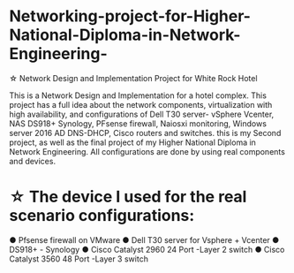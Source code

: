 # Networking-project-for-Higher-National-Diploma-in-Network-Engineering-
☆ Network Design and Implementation Project for White Rock Hotel 

This is a Network Design and Implementation for a hotel complex. This project has a full idea about the network components, virtualization with high availability, and configurations of Dell T30 server- vSphere Vcenter, NAS DS918+ Synology, PFsense firewall, Naiosxi monitoring, Windows server 2016 AD DNS-DHCP, Cisco routers and switches. this is my Second project, as well as the final project of my Higher National Diploma in Network Engineering. All configurations are done by using real components and devices.

# ☆ The device I used for the real scenario configurations: 

● Pfsense firewall on VMware 
● Dell T30 server for Vsphere + Vcenter 
● DS918+ - Synology
● Cisco Catalyst 2960 24 Port -Layer 2 switch 
● Cisco Catalyst 3560 48 Port -Layer 3 switch
